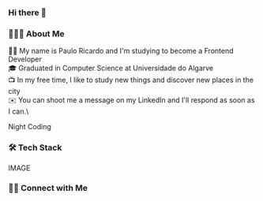 ### Hi there 👋

<!--
**paulorick7/paulorick7** is a ✨ _special_ ✨ repository because its `README.md` (this file) appears on your GitHub profile.

Here are some ideas to get you started:

- 🔭 I’m currently working on ...
- 🌱 I’m currently learning ...
- 👯 I’m looking to collaborate on ...
- 🤔 I’m looking for help with ...
- 💬 Ask me about ...
- 📫 How to reach me: ...
- 😄 Pronouns: ...
- ⚡ Fun fact: ...
-->

### 👨🏻‍💻  About Me
🧒🏻  My name is Paulo Ricardo and I'm studying to become a Frontend Developer\
🎓  Graduated in Computer Science at Universidade do Algarve\
📺  In my free time, I like to study new things and discover new places in the city\
✉️  You can shoot me a message on my LinkedIn and I'll respond as soon as I can.\

Night Coding


### 🛠️ Tech Stack
IMAGE


### 🤝🏻  Connect with Me